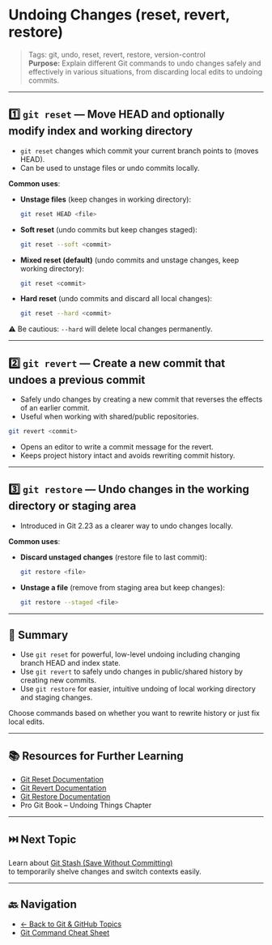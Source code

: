 # Undoing Changes (reset, revert, restore)

> Tags: git, undo, reset, revert, restore, version-control  
> **Purpose:** Explain different Git commands to undo changes safely and effectively in various situations, from discarding local edits to undoing commits.

---

## 1️⃣ `git reset` — Move HEAD and optionally modify index and working directory

- `git reset` changes which commit your current branch points to (moves HEAD).  
- Can be used to unstage files or undo commits locally.

**Common uses**:

- **Unstage files** (keep changes in working directory):

  ```bash
  git reset HEAD <file>
  ```

- **Soft reset** (undo commits but keep changes staged):

  ```bash
  git reset --soft <commit>
  ```

- **Mixed reset (default)** (undo commits and unstage changes, keep working directory):

  ```bash
  git reset <commit>
  ```

- **Hard reset** (undo commits and discard all local changes):

  ```bash
  git reset --hard <commit>
  ```

⚠️ Be cautious: `--hard` will delete local changes permanently.

---

## 2️⃣ `git revert` — Create a new commit that undoes a previous commit

- Safely undo changes by creating a new commit that reverses the effects of an earlier commit.  
- Useful when working with shared/public repositories.

```bash
git revert <commit>
```

- Opens an editor to write a commit message for the revert.  
- Keeps project history intact and avoids rewriting commit history.

---

## 3️⃣ `git restore` — Undo changes in the working directory or staging area

- Introduced in Git 2.23 as a clearer way to undo changes locally.

**Common uses**:

- **Discard unstaged changes** (restore file to last commit):

  ```bash
  git restore <file>
  ```

- **Unstage a file** (remove from staging area but keep changes):

  ```bash
  git restore --staged <file>
  ```

---

## 🧾 Summary

- Use `git reset` for powerful, low-level undoing including changing branch HEAD and index state.  
- Use `git revert` to safely undo changes in public/shared history by creating new commits.  
- Use `git restore` for easier, intuitive undoing of local working directory and staging changes.  

Choose commands based on whether you want to rewrite history or just fix local edits.

---

## 📚 Resources for Further Learning

- [Git Reset Documentation](https://git-scm.com/docs/git-reset)  
- [Git Revert Documentation](https://git-scm.com/docs/git-revert)  
- [Git Restore Documentation](https://git-scm.com/docs/git-restore)  
- Pro Git Book – Undoing Things Chapter  

---

## ⏭️ Next Topic

Learn about [Git Stash (Save Without Committing)](09-git-stash.md)  
to temporarily shelve changes and switch contexts easily.

---

## 🔙 Navigation

- [← Back to Git & GitHub Topics](README.md)  
- [Git Command Cheat Sheet](cheat-sheet.md)
